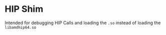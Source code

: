 # HIP Shim

Intended for debugging HIP Calls and loading the `.so` instead of loading the `libamdhip64.so`